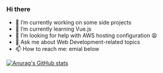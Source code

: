 ### Hi there

- 🔭 I’m currently working on some side projects
- 🌱 I’m currently learning Vue.js
- 🤔 I’m looking for help with AWS hosting configuration 😩
- 💬 Ask me about Web Development-related topics
- 📫 How to reach me: emial below


[![Anurag's GitHub stats](https://github-readme-stats.vercel.app/api?username=hwedi)](https://github.com/anuraghazra/github-readme-stats)
